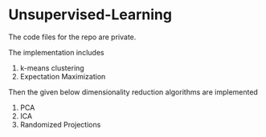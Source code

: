 # Unsupervised-Learning

The code files for the repo are private.

The implementation includes
1. k-means clustering
2. Expectation Maximization

Then the given below dimensionality reduction algorithms are implemented
1. PCA
2. ICA
3. Randomized Projections

